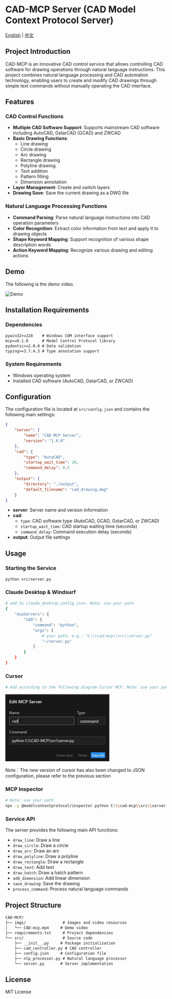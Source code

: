 # CAD-MCP Server (CAD Model Context Protocol Server)

[English](/README_en.md) | [中文](/README_zh.md) 

## Project Introduction

CAD-MCP is an innovative CAD control service that allows controlling CAD software for drawing operations through natural language instructions. This project combines natural language processing and CAD automation technology, enabling users to create and modify CAD drawings through simple text commands without manually operating the CAD interface.

## Features

### CAD Control Functions

- **Multiple CAD Software Support**: Supports mainstream CAD software including AutoCAD, GstarCAD (GCAD) and ZWCAD
- **Basic Drawing Functions**:
  - Line drawing
  - Circle drawing
  - Arc drawing
  - Rectangle drawing
  - Polyline drawing
  - Text addition
  - Pattern filling
  - Dimension annotation
- **Layer Management**: Create and switch layers
- **Drawing Save**: Save the current drawing as a DWG file

### Natural Language Processing Functions

- **Command Parsing**: Parse natural language instructions into CAD operation parameters
- **Color Recognition**: Extract color information from text and apply it to drawing objects
- **Shape Keyword Mapping**: Support recognition of various shape description words
- **Action Keyword Mapping**: Recognize various drawing and editing actions

## Demo

The following is the demo video.

![Demo](imgs/demo.gif)

## Installation Requirements

### Dependencies

```
pywin32>=228    # Windows COM interface support
mcp>=0.1.0      # Model Control Protocol library
pydantic>=2.0.0 # Data validation
typing>=3.7.4.3 # Type annotation support
```

### System Requirements

- Windows operating system
- Installed CAD software (AutoCAD, GstarCAD, or ZWCAD)

## Configuration

The configuration file is located at `src/config.json` and contains the following main settings:

```json
{
    "server": {
        "name": "CAD MCP Server",
        "version": "1.0.0"
    },
    "cad": {
        "type": "AutoCAD",  
        "startup_wait_time": 20,
        "command_delay": 0.5
    },
    "output": {
        "directory": "./output",
        "default_filename": "cad_drawing.dwg"
    }
}
```

- **server**: Server name and version information
- **cad**: 
  - `type`: CAD software type (AutoCAD, GCAD, GstarCAD, or ZWCAD)
  - `startup_wait_time`: CAD startup waiting time (seconds)
  - `command_delay`: Command execution delay (seconds)
- **output**: Output file settings

## Usage

### Starting the Service

```
python src/server.py
```

### Claude Desktop & Windsurf

```bash
# add to claude_desktop_config.json. Note: use your path  
{
    "mcpServers": {
        "CAD": {
            "command": "python",
            "args": [
                # your path, e.g.: "C:\\cad-mcp\\src\\server.py"
                "~/server.py"
            ]
        }
    }
}
```

### Cursor

```bash
# Add according to the following diagram Cursor MCP. Note: use your path  
```
![Cursor config](imgs/cursor_config.png)

Note：The new version of cursor has also been changed to JSON configuration, please refer to the previous section

### MCP Inspector

```bash
# Note: use your path  
npx -y @modelcontextprotocol/inspector python C:\\cad-mcp\\src\\server.py
```

### Service API

The server provides the following main API functions:

- `draw_line`: Draw a line
- `draw_circle`: Draw a circle
- `draw_arc`: Draw an arc
- `draw_polyline`: Draw a polyline
- `draw_rectangle`: Draw a rectangle
- `draw_text`: Add text
- `draw_hatch`: Draw a hatch pattern
- `add_dimension`: Add linear dimension
- `save_drawing`: Save the drawing
- `process_command`: Process natural language commands

## Project Structure

```
CAD-MCP/
├── imgs/                # Images and video resources
│   └── CAD-mcp.mp4     # Demo video
├── requirements.txt     # Project dependencies
└── src/                 # Source code
    ├── __init__.py     # Package initialization
    ├── cad_controller.py # CAD controller
    ├── config.json     # Configuration file
    ├── nlp_processor.py # Natural language processor
    └── server.py       # Server implementation
```

## License

MIT License
